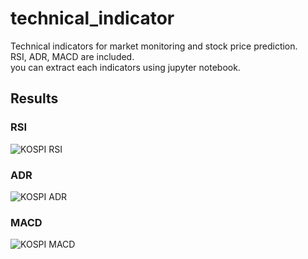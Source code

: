 # technical_indicator
Technical indicators for market monitoring and stock price prediction. <br />
RSI, ADR, MACD are included. <br />
you can extract each indicators using jupyter notebook.

## Results
### RSI
![KOSPI RSI](https://github.com/chominky/technical_indicator/assets/102792431/f5b5fb7c-e89b-43e5-a806-392eba3c9921)
### ADR
![KOSPI ADR](https://github.com/chominky/technical_indicator/assets/102792431/ce068e89-4cb5-4a5f-a8c6-4bb9cfee55f9)
### MACD
![KOSPI MACD](https://github.com/chominky/technical_indicator/assets/102792431/f7ce8dbc-b7d8-48af-b852-c3521f9a4bf2)
